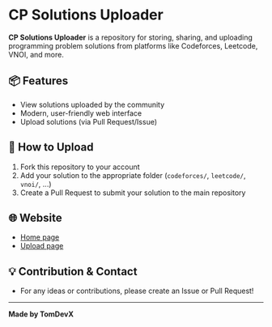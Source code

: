 # CP Solutions Uploader

**CP Solutions Uploader** is a repository for storing, sharing, and uploading programming problem solutions from platforms like Codeforces, Leetcode, VNOI, and more.

## 📦 Features
- View solutions uploaded by the community
- Modern, user-friendly web interface
- Upload solutions (via Pull Request/Issue)

## 🚀 How to Upload
1. Fork this repository to your account
2. Add your solution to the appropriate folder (`codeforces/`, `leetcode/`, `vnoi/`, ...)
3. Create a Pull Request to submit your solution to the main repository

## 🌐 Website
- [Home page]([index.html](https://tomdevx.github.io/CP-solutions-uploader/))
- [Upload page](https://tomdevx.github.io/CP-solutions-uploader/upload.html)

## 💡 Contribution & Contact
- For any ideas or contributions, please create an Issue or Pull Request!

---

**Made by TomDevX**
